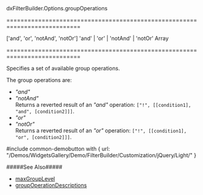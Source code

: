 <!--id-->dxFilterBuilder.Options.groupOperations<!--/id-->
===========================================================================
<!--default-->['and', 'or', 'notAnd', 'notOr']<!--/default-->
<!--acceptValues-->'and' | 'or' | 'notAnd' | 'notOr'<!--/acceptValues-->
<!--type-->Array<String><!--/type-->
===========================================================================

<!--shortDescription-->
Specifies a set of available group operations.
<!--/shortDescription-->

<!--fullDescription-->
The group operations are:

- *"and"*       
- *"notAnd"*        
 Returns a reverted result of an *"and"* operation: `["!", [[condition1], "and", [condition2]]]`.
- *"or"*        
- *"notOr"*     
 Returns a reverted result of an *"or"* operation: `["!", [[condition1], "or", [condition2]]]`.

#include common-demobutton with {
    url: "/Demos/WidgetsGallery/Demo/FilterBuilder/Customization/jQuery/Light/"
}

#####See Also#####
- [maxGroupLevel](/Documentation/ApiReference/UI_Widgets/dxFilterBuilder/Configuration/#maxGroupLevel)
- [groupOperationDescriptions](/Documentation/ApiReference/UI_Widgets/dxFilterBuilder/Configuration/groupOperationDescriptions/)
<!--/fullDescription-->
